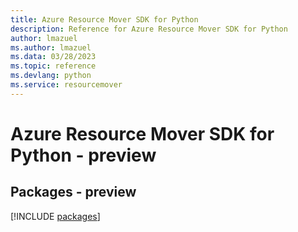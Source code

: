 ```yaml
---
title: Azure Resource Mover SDK for Python
description: Reference for Azure Resource Mover SDK for Python
author: lmazuel
ms.author: lmazuel
ms.data: 03/28/2023
ms.topic: reference
ms.devlang: python
ms.service: resourcemover
---
```

# Azure Resource Mover SDK for Python - preview
## Packages - preview
[!INCLUDE [packages](resource-mover-index.md)]